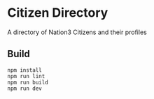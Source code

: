 # Citizen Directory

A directory of Nation3 Citizens and their profiles

## Build

```
npm install
npm run lint
npm run build
npm run dev
```
